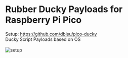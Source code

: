 
# Rubber Ducky Payloads for Raspberry Pi Pico
Setup: https://github.com/dbisu/pico-ducky
<br>
Ducky Script Payloads based on OS
<br><br>
![setup](https://github.com/pratinavchandra/pico-ducky-payloads/assets/25433956/9d322e15-3fc5-4982-8773-0d3a13cffb69)

